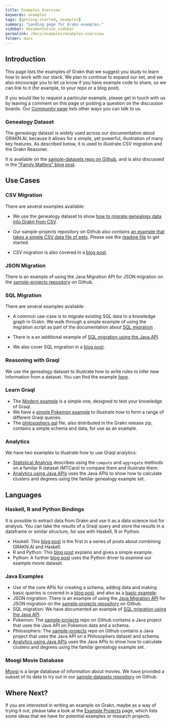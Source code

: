 ```yaml
---
title: Examples Overview
keywords: examples
tags: [getting-started, examples]
summary: "Landing page for Grakn examples."
sidebar: documentation_sidebar
permalink: /docs/examples/examples-overview
folder: docs
---
```



## Introduction

This page lists the examples of Grakn that we suggest you study to learn how to work with our stack.  We plan to continue to expand our set, and we also encourage you to let us know if you have example code to share, so we can link to it (for example, to your repo or a blog post).

If you would like to request a particular example, please get in touch with us by leaving a comment on this page or posting a question on the discussion boards.  Our [Community page](https://grakn.ai/community) lists other ways you can talk to us.

### Genealogy Dataset

The genealogy dataset is widely used across our documentation about GRAKN.AI, because it allows for a simple, yet powerful, illustration of many key features. As described below, it is used to illustrate CSV migration and the Grakn Reasoner.

It is available on the [sample-datasets repo on Github](https://github.com/graknlabs/sample-datasets/tree/master/genealogy-graph), and is also discussed in the ["Family Matters" blog post](https://blog.grakn.ai/family-matters-1bb639396a24#.4gnoaq2hr).

## Use Cases

### CSV Migration

There are several examples available:

* We use the genealogy dataset to show [how to migrate genealogy data into Grakn from CSV](../examples/CSV-migration).

* Our sample-projects repository on Github also contains [an example that takes a simple CSV data file of pets](https://github.com/graknlabs/sample-projects/tree/master/example-csv-migration-pets). Please see the [readme file](https://github.com/graknlabs/sample-projects/blob/master/example-csv-migration-pets/README.md) to get started.

* CSV migration is also covered in a [blog post](https://blog.grakn.ai/twenty-years-of-games-in-grakn-14faa974b16e#.cuox3cew2).

### JSON Migration

There is an example of using the Java Migration API for JSON migration on the [sample-projects repository](https://github.com/graknlabs/sample-projects/tree/master/example-json-migration-giphy) on Github.

### SQL Migration

There are several examples available:

* A common use-case is to migrate existing SQL data to a knowledge graph in Grakn. We walk through a simple example of using the migration script as part of the documentation about [SQL migration](../migrating-data/migrating-sql)

* There is a an additional example of [SQL migration using the Java API](../examples/SQL-migration).

* We also cover SQL migration in a [blog post](https://blog.grakn.ai/populating-mindmapsdb-with-the-world-5b2445aee60c#).


### Reasoning with Graql

We use the genealogy dataset to illustrate how to write rules to infer new information from a dataset. You can find the example [here](./graql-reasoning).

### Learn Graql

* The [Modern example](./modern) is a simple one, designed to test your knowledge of Graql.
* We have a [simple Pokemon example](./pokemon) to illustrate how to form a range of different Graql queries.
* The [philosophers.gql](https://github.com/graknlabs/grakn/blob/master/grakn-dist/src/examples/philosophers.gql) file, also distributed in the Grakn release zip, contains a simple schema and data, for use as an example.

### Analytics

We have two examples to illustrate how to use Graql analytics:

* [Statistical Analysis](./analytics) describes using the `compute` and `aggregate` methods on a familar R dataset (MTCars) to compare them and illustrate them.
* [Analytics using Java APIs](./java-analytics) uses the Java APIs to show how to calculate clusters and degrees using the familar genealogy example set.

## Languages

### Haskell, R and Python Bindings
It is possible to extract data from Grakn and use it as a data science tool for analysis. You can take the results of a Graql query and store the results in a dataframe or similar structure, for use with Haskell, R or Python.

* Haskell: This [blog post](https://blog.grakn.ai/grakn-ai-and-haskell-c166c7cc1d23#.9jc7xu79l) is the first in a series of posts about combining GRAKN.AI and Haskell.
* R and Python: This [blog post](https://blog.grakn.ai/there-r-pandas-in-my-graph-b8b5f40a2f99#) explains and gives a simple example.
* Python: A further [blog post](https://blog.grakn.ai/grakn-pandas-celebrities-5854ad688a4f#.k5zucfp6f) uses the Python driver to examine our example movie dataset.

### Java Examples

* Use of the core APIs for creating a schema, adding data and making basic queries is covered in a [blog post](https://blog.grakn.ai/working-with-grakn-ai-using-java-5f13f24f1269#.giljgrjb3), and also as a [basic example](./java-api-example).
* JSON migration: There is an example of using the [Java Migration API](../java-library/migration-api) for JSON migration on the [sample-projects repository](https://github.com/graknlabs/sample-projects/tree/master/example-json-migration-giphy) on Github.
* SQL migration: We have documented an example of [SQL migration using the Java API](../examples/SQL-migration).
* Pokemon: The [sample-projects](https://github.com/graknlabs/sample-projects/tree/master/example-pokemon) repo on Github contains a Java project that uses the Java API on Pokemon data and a schema.
* Philosophers: The [sample-projects](https://github.com/graknlabs/sample-projects/tree/master/example-philosophers) repo on Github contains a Java project that uses the Java API on a Philosophers dataset and schema.
* [Analytics using Java APIs](./java-analytics) uses the Java APIs to show how to calculate clusters and degrees using the familar genealogy example set.

### Moogi Movie Database

[Moogi](https://moogi.co) is a large database of information about movies. We have provided a subset of its data to try out in our [sample-datasets repository](https://github.com/graknlabs/sample-datasets/tree/master/movies) on Github.

## Where Next?

If you are interested in writing an example on Grakn, maybe as a way of trying it out, please take a look at the [Example Projects](./projects) page, which lists some ideas that we have for potential examples or research projects.
